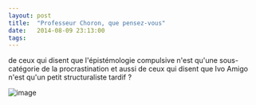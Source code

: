 ```yaml
---
layout: post
title:  "Professeur Choron, que pensez-vous"
date:   2014-08-09 23:13:00
tags:   
---
```


<p>de ceux qui disent que l'épistémologie compulsive n'est qu'une sous-catégorie de la procrastination et aussi de ceux qui disent que Ivo Amigo n'est qu'un petit structuraliste tardif ?</p>
<p><img alt="image" src="https://31.media.tumblr.com/b0d5db0a85e032397e7d74fd6ab98ff3/tumblr_inline_na25k2CElz1r8k9kn.jpg"/></p>
